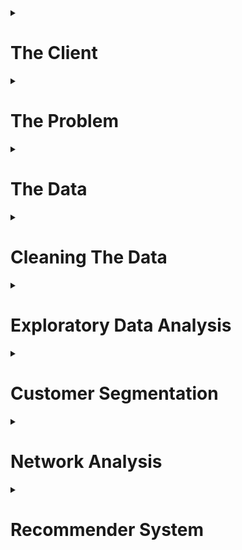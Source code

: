 <details>
<summary><h1>The Client</h1></summary>
<p>
      
The boom of e-commerce has resulted in online retailers servicing billions of customers <sup><a href = https://www.statista.com/statistics/251666/number-of-digital-buyers-worldwide/>[1]</a></sup>. Furthermore, it is also estimated that 96% of Americans shop online <sup><a href = http://www.cpcstrategy.com/blog/2017/05/ecommerce-statistics-infographic/>[2]</a></sup>. With so many options in the realm of online shopping, a major goal in e-commerce is customer retention. A common approach to achieving this is through specialized marketing techniques. It is not feasible, however, to develop marketing techniques specific to each individual customer. If the customer pool can be segmented into smaller groups, then the time required to develop effective marketing techniques can be reduced -- which is why it is important for companies to truly understand their customers.

</p>
</details>

<details>
<summary><h1>The Problem</h1></summary>
<p>
  
Online retailers have enormous customer pools and customers often share similar traits. There may be, however, a better way to identify customers than simply grouping them by their location. Customers are a source of revenue and it would be more advantageous to segment customers based on metrics that are associated with direct profit. 

How can we identify the *best* customers? 

</p>
</details>

<details>
<summary><h1>The Data</h1></summary>
<p>
Customer data has been obtained from an online retailer. The dataset is provided in the form of several tables obtained from a relational database. The primary key is the `customer_id`. The dataset only contains customer data prior to connection to an account manager. The following features are provided in the data:

* Total sales per customer
* Total orders per customer
* Total sales per Product Types per customer
* Total orders per Product Types per customer
* Total sales per Fiscal Quarter per customer
* Total orders per Fiscal Quarter per customer
* Customer shipping and billing zip code
* Cohort for each account manger

Per the request of the data provider, sensitive information regarding actual numbers for sales and amount of customers were scrubbed. Only the relative amounts are allowed to be presented. The product type categories were replaced with dummy names. 

Customer sales does exist from other sources (e.g. Kaggle, UCI Machine Learning Repository), but they do not come from companies that use a business model that utilizes personal account managers.

</p>
</details>

<details>
<summary><h1>Cleaning The Data</h1></summary>
<p>
      
The raw data is provided via several small tables. Each individual table is pivoted so that each row represents a record for a single customer. The pivoted tables are then merged together into a combined dataset. 

A sample of the raw data for customer purchases per `product_type` is shown below:

| CUSTOMER_ID | PRODUCT_TYPE | SALES |
|-------------|-----------|---------|
| cid1 | A | 799.9 |
| cid1 | C | 531.87 |
| cid1 | D | 375.96 |
| cid2  | B | 1062.31 |
| cid2  | E | 892.72 |
| cid2  | F | 366.22 |
| cid2  | G | 360.64 |
| cid2  | D | 239.9 |
| cid3  | B | 4256.53 |
| cid3  | C | 2612.06 |
| cid3  | H | 1235.27 |

The table after pivoting:

| CUSTOMER_ID | A |   C   | D | G | B | E | F | H |
|-------------|-------|---------|----------|----------------------|---------|-------|-------------|--------------|
|     cid1    | 799.9 |     0   |  375.96  |           0          |    0    |   0   |     0       |      0       |
|     cid2    |   0   |  139.95 |  239.9   |         360.64       | 1062.31 | 892.72|   366.22    |      0       |
|     cid3    | 799.9 | 2612.06 |  375.96  |           0          | 4256.53 |   0   |     0       |  1235.27     |

There are a total of 21 distinct product types. If a customer did not make any purchases for a given `product_type`, a `0` value is used. The same process is applied to the other raw data tables. The pivoted tables are joined together on the `customer_id` key to create a dataset formatted for analysis.

Furthermore, the data was pivoted so that each row represented information on a single customer. Using the `pivot_table` method in `pandas` resulted in numerous `null` values and they were replaced with `0`. The data was further reduced to only customers with a billing address located in the US. 

The customer locations data was filtered to only include customers located in the US. The data contains a state abbreviations column that had to be cleaned to deal with situations like:
* inconsistencies in upper and lower case abbrevations
* full state name used instead of abbrevations
</p>
</details>
      
<details>
<summary><h1>Exploratory Data Analysis</h1></summary>
<p>

<details>
<summary><h2>Customer Location</h1></summary>
<p>
      
The distribution of customer's in the sample per state is shown below:

![customer_state_distribution]

Majority of the customers in the dataset are located in `CA`, `CO`, `NY`, `UT`, `WA` and `TX`. Three of those states are ranked as the top 4 in the US Census Bureau's population ranking <sup><a href = https://en.wikipedia.org/wiki/List_of_U.S._states_and_territories_by_population>[3]</a></sup>. It is interesting, however, to note that so many customers are also located in fairly low population states (`CO`,`UT`).

</p>
</details>


<details>
<summary><h2>Product Type</h1></summary>
<p>
      
The overall distribution of customer sales per `product_type` is shown below:

![customer_pt_distribution]

The distribution shows that products from type `B` are the most expensive as very few customers have purchased from that category, but it has generated the most sales. Conversely, `A` and `F` products appear to be cheaper items due to the discrepancy from number of customers who have purhcased it and the sales generated.

</p>
</details>

<details>
<summary><h2>Seasonality</h1></summary>
<p>

The distribution of orders and sales per fiscal quarter is shown below:

![qtr_distribution]



</p>
</details>


A heatmap of Pearson correlation coefficients calculated for a set of features is shown below:

![pt_heatmap]

The feature set consists of the 21 categories of `product_type`, amount of sales per fiscal quarter (e.g. `Q1_sales`), and amount of orders per fiscal quarter (e.g., `Q2_orders).




</p>
</details>



<details>
<summary><h1>Customer Segmentation</h1></summary>
<p>
    
</p>
</details>

<details>
<summary><h1>Network Analysis</h1></summary>
<p>
    
</p>
</details>

<details>
<summary><h1>Recommender System</h1></summary>
<p>
    
</p>
</details>

[customer_state_distribution]:https://github.com/wsjk/Capstone_2/tree/master/report/eda/customers_per_state.png
[customer_pt_distribution]:https://github.com/wsjk/Capstone_2/tree/master/report/eda/customer_distribution.png
[qtr_distribution]:https://github.com/wsjk/Capstone_2/tree/master/report/eda/quarter_distribution.png
[pt_heatmap]:https://github.com/wsjk/Capstone_2/tree/master/report/eda/heatmap.png
